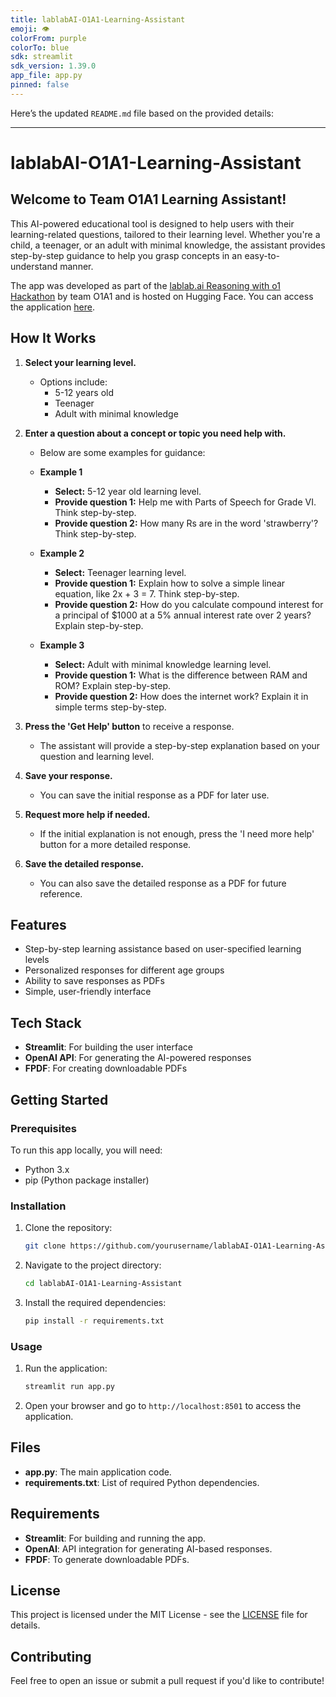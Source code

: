 ```yaml
---
title: lablabAI-O1A1-Learning-Assistant
emoji: 👁
colorFrom: purple
colorTo: blue
sdk: streamlit
sdk_version: 1.39.0
app_file: app.py
pinned: false
---
```


Here’s the updated `README.md` file based on the provided details:

---

# lablabAI-O1A1-Learning-Assistant

## Welcome to Team O1A1 Learning Assistant!  

This AI-powered educational tool is designed to help users with their learning-related questions, tailored to their learning level. Whether you're a child, a teenager, or an adult with minimal knowledge, the assistant provides step-by-step guidance to help you grasp concepts in an easy-to-understand manner.

The app was developed as part of the [lablab.ai Reasoning with o1 Hackathon]([https://lablab.ai/](https://lablab.ai/event/strawberry-reasoning-with-o1)) by team O1A1 and is hosted on Hugging Face. You can access the application [here](https://huggingface.co/spaces/Sumayyea/lablabAI-O1A1-Learning-Assistant).

## How It Works

1. **Select your learning level.**
   - Options include: 
     - 5-12 years old
     - Teenager
     - Adult with minimal knowledge
     
2. **Enter a question about a concept or topic you need help with.**  
   - Below are some examples for guidance:

   - **Example 1**  
     - **Select:** 5-12 year old learning level.  
     - **Provide question 1:** Help me with Parts of Speech for Grade VI. Think step-by-step.  
     - **Provide question 2:** How many Rs are in the word 'strawberry'? Think step-by-step.

   - **Example 2**  
     - **Select:** Teenager learning level.  
     - **Provide question 1:** Explain how to solve a simple linear equation, like 2x + 3 = 7. Think step-by-step.  
     - **Provide question 2:** How do you calculate compound interest for a principal of $1000 at a 5% annual interest rate over 2 years? Explain step-by-step.

   - **Example 3**  
     - **Select:** Adult with minimal knowledge learning level.  
     - **Provide question 1:** What is the difference between RAM and ROM? Explain step-by-step.  
     - **Provide question 2:** How does the internet work? Explain it in simple terms step-by-step.

3. **Press the 'Get Help' button** to receive a response.  
   - The assistant will provide a step-by-step explanation based on your question and learning level.

4. **Save your response.**  
   - You can save the initial response as a PDF for later use.
   
5. **Request more help if needed.**  
   - If the initial explanation is not enough, press the 'I need more help' button for a more detailed response.

6. **Save the detailed response.**  
   - You can also save the detailed response as a PDF for future reference.

## Features

- Step-by-step learning assistance based on user-specified learning levels
- Personalized responses for different age groups
- Ability to save responses as PDFs
- Simple, user-friendly interface

## Tech Stack

- **Streamlit**: For building the user interface
- **OpenAI API**: For generating the AI-powered responses
- **FPDF**: For creating downloadable PDFs

## Getting Started

### Prerequisites

To run this app locally, you will need:

- Python 3.x
- pip (Python package installer)

### Installation

1. Clone the repository:
   ```bash
   git clone https://github.com/yourusername/lablabAI-O1A1-Learning-Assistant.git
   ```

2. Navigate to the project directory:
   ```bash
   cd lablabAI-O1A1-Learning-Assistant
   ```

3. Install the required dependencies:
   ```bash
   pip install -r requirements.txt
   ```

### Usage

1. Run the application:
   ```bash
   streamlit run app.py
   ```

2. Open your browser and go to `http://localhost:8501` to access the application.

## Files

- **app.py**: The main application code.
- **requirements.txt**: List of required Python dependencies.

## Requirements

- **Streamlit**: For building and running the app.
- **OpenAI**: API integration for generating AI-based responses.
- **FPDF**: To generate downloadable PDFs.

## License

This project is licensed under the MIT License - see the [LICENSE](LICENSE) file for details.

## Contributing

Feel free to open an issue or submit a pull request if you'd like to contribute!
